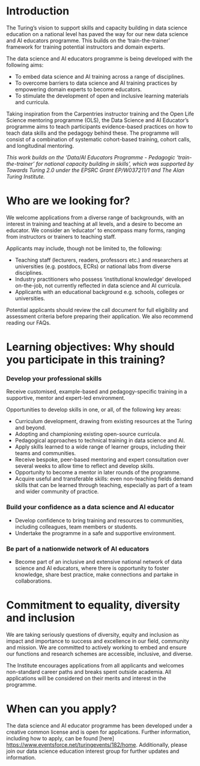 # Introduction
The Turing’s vision to support skills and capacity building in data science education on a national level has paved the way for our new data science and AI educators programme. This builds on the ‘train-the-trainer’ framework for training potential instructors and domain experts.

The data science and AI educators programme is being developed with the following aims: 

* To embed data science and AI training across a range of disciplines. 
* To overcome barriers to data science and AI training practices by empowering domain experts to become educators.  
* To stimulate the development of open and inclusive learning materials and curricula.
 
Taking inspiration from the Carpentries instructor training and the Open Life Science mentoring programme (OLS), the Data Science and AI Educator’s programme aims to teach participants evidence-based practices on how to teach data skills and the pedagogy behind these. The programme will consist of a combination of systematic cohort-based training, cohort calls, and longitudinal mentoring.  

_This work builds on the ‘Data/AI Educators Programme - Pedagogic ‘train-the-trainer’ for national capacity building in skills’, which was supported by Towards Turing 2.0 under the EPSRC Grant EP/W037211/1 and The Alan Turing Institute._

 
# Who are we looking for?
We welcome applications from a diverse range of backgrounds, with an interest in training and teaching at all levels, and a desire to become an educator. We consider an ‘educator’ to encompass many forms, ranging from instructors or trainers to teaching staff.  

Applicants may include, though not be limited to, the following: 

* Teaching staff (lecturers, readers, professors etc.) and researchers at universities (e.g. postdocs, ECRs) or national labs from diverse disciplines. 
* Industry practitioners who possess ‘institutional knowledge’ developed on-the-job, not currently reflected in data science and AI curricula. 
* Applicants with an educational background e.g. schools, colleges or universities. 

Potential applicants should review the call document for full eligibility and assessment criteria before preparing their application. We also recommend reading our FAQs. 

 
# Learning objectives: Why should you participate in this training?

### **Develop your professional skills**
Receive customised, example-based and pedagogy-specific training in a supportive, mentor and expert-led environment.  

Opportunities to develop skills in one, or all, of the following key areas:  

* Curriculum development, drawing from existing resources at the Turing and beyond. 
* Adopting and championing existing open-source curricula.  
* Pedagogical approaches to technical training in data science and AI. 
* Apply skills learned to a wide range of learner groups, including their teams and communities. 
* Receive bespoke, peer-based mentoring and expert consultation over several weeks to allow time to reflect and develop skills. 
* Opportunity to become a mentor in later rounds of the programme. 
* Acquire useful and transferable skills: even non-teaching fields demand skills that can be learned through teaching, especially as part of a team and wider community of practice. 

### **Build your confidence as a data science and AI educator**
* Develop confidence to bring training and resources to communities, including colleagues, team members or students. 
* Undertake the programme in a safe and supportive environment. 

### **Be part of a nationwide network of AI educators**
* Become part of an inclusive and extensive national network of data science and AI educators, where there is opportunity to foster knowledge, share best practice, make connections and partake in collaborations. 
 

# Commitment to equality, diversity and inclusion 
We are taking seriously questions of diversity, equity and inclusion as impact and importance to success and excellence in our field, community and mission. We are committed to actively working to embed and ensure our functions and research schemes are accessible, inclusive, and diverse.   

The Institute encourages applications from all applicants and welcomes non-standard career paths and breaks spent outside academia. All applications will be considered on their merits and interest in the programme.  

 
# When can you apply? 
The data science and AI educator programme has been developed under a creative common license and is open for applications. Further information, including how to apply, can be found [here] https://www.eventsforce.net/turingevents/182/home. Additionally, please join our data science education interest group for further updates and information. 

